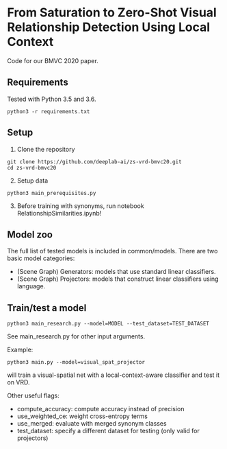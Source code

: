 # From Saturation to Zero-Shot Visual Relationship Detection Using Local Context
Code for our BMVC 2020 paper.

## Requirements
Tested with Python 3.5 and 3.6.
```
python3 -r requirements.txt
```

## Setup
1. Clone the repository
```
git clone https://github.com/deeplab-ai/zs-vrd-bmvc20.git
cd zs-vrd-bmvc20
```
2. Setup data
```
python3 main_prerequisites.py
```

3. Before training with synonyms, run notebook RelationshipSimilarities.ipynb!

## Model zoo
The full list of tested models is included in common/models.
There are two basic model categories:
* (Scene Graph) Generators: models that use standard linear classifiers.
* (Scene Graph) Projectors: models that construct linear classifiers using language.

## Train/test a model
```
python3 main_research.py --model=MODEL --test_dataset=TEST_DATASET
```
See main_research.py for other input arguments.

Example:
```
python3 main.py --model=visual_spat_projector
```
will train a visual-spatial net with a local-context-aware classifier and test it on VRD.

Other useful flags:
* compute_accuracy: compute accuracy instead of precision
* use_weighted_ce: weight cross-entropy terms
* use_merged: evaluate with merged synonym classes
* test_dataset: specify a different dataset for testing (only valid for projectors)

